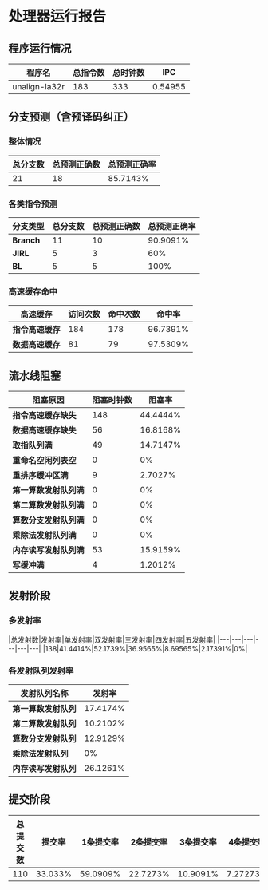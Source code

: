 # 处理器运行报告
## 程序运行情况
|程序名|总指令数|总时钟数|IPC|
|---|---|---|---|
|unalign-la32r|183|333|0.54955|

## 分支预测（含预译码纠正）
### 整体情况
|总分支数|总预测正确数|总预测正确率|
|---|---|---|
|21|18|85.7143%|

### 各类指令预测
|分支类型|总分支数|总预测正确数|总预测正确率|
|---|---|---|---|
|**Branch**| 11 | 10 | 90.9091%|
|**JIRL**| 5 | 3 | 60%|
|**BL**| 5 | 5 | 100%|

### 高速缓存命中
|高速缓存|访问次数|命中次数|命中率|
|---|---|---|---|
|**指令高速缓存**| 184 | 178 | 96.7391%|
|**数据高速缓存**| 81 | 79 | 97.5309%|
## 流水线阻塞
|阻塞原因|阻塞时钟数|阻塞率|
|---|---|---|
|**指令高速缓存缺失**| 148 | 44.4444%|
|**数据高速缓存缺失**| 56 | 16.8168%|
|**取指队列满**| 49 | 14.7147%|
|**重命名空闲列表空**|0 | 0%|
|**重排序缓冲区满**|9 | 2.7027%|
|**第一算数发射队列满**|0 | 0%|
|**第二算数发射队列满**|0 | 0%|
|**算数分支发射队列满**|0 | 0%|
|**乘除法发射队列满**|0 | 0%|
|**内存读写发射队列满**|53 | 15.9159%|
|**写缓冲满**|4 | 1.2012%|

## 发射阶段
### 多发射率
|总发射数|发射率|单发射率|双发射率|三发射率|四发射率|五发射率|
|---|---|---|---|---|---|
|138|41.4414%|52.1739%|36.9565%|8.69565%|2.17391%|0%|

### 各发射队列发射率
|发射队列名称|发射率|
|---|---|
|**第一算数发射队列**|17.4174%|
|**第二算数发射队列**|10.2102%|
|**算数分支发射队列**|12.9129%|
|**乘除法发射队列**|0%|
|**内存读写发射队列**|26.1261%|

## 提交阶段
|总提交数|提交率|1条提交率|2条提交率|3条提交率|4条提交率|
|---|---|---|---|---|---|
|110|33.033%|59.0909%|22.7273%|10.9091%|7.27273%|
